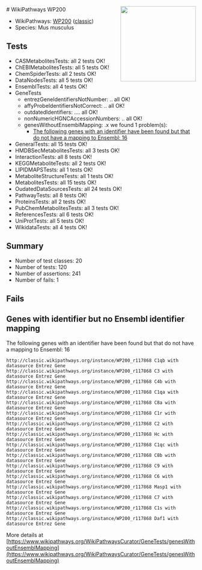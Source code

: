 <img style="float: right; width: 200px" src="https://upload.wikimedia.org/wikipedia/commons/thumb/8/83/Wplogo_with_text_500.png/640px-Wplogo_with_text_500.png" />
# WikiPathways WP200

* WikiPathways: [WP200](https://wikipathways.org/pathways/WP200) ([classic](https://classic.wikipathways.org/instance/WP200))
* Species: Mus musculus
## Tests
* CASMetabolitesTests: all 2 tests OK!
* ChEBIMetabolitesTests: all 5 tests OK!
* ChemSpiderTests: all 2 tests OK!
* DataNodesTests: all 5 tests OK!
* EnsemblTests: all 4 tests OK!
* GeneTests
    * entrezGeneIdentifiersNotNumber: .. all OK!
    * affyProbeIdentifiersNotCorrect: .. all OK!
    * outdatedIdentifiers: .... all OK!
    * nonNumericHGNCAccessionNumbers: .. all OK!
    * genesWithoutEnsemblMapping: .x we found 1 problem(s):
        * [The following genes with an identifier have been found but that do not have a mapping to Ensembl: 16](#c4e54313)
* GeneralTests: all 15 tests OK!
* HMDBSecMetabolitesTests: all 3 tests OK!
* InteractionTests: all 8 tests OK!
* KEGGMetaboliteTests: all 2 tests OK!
* LIPIDMAPSTests: all 1 tests OK!
* MetaboliteStructureTests: all 1 tests OK!
* MetabolitesTests: all 15 tests OK!
* OudatedDataSourcesTests: all 24 tests OK!
* PathwayTests: all 8 tests OK!
* ProteinsTests: all 2 tests OK!
* PubChemMetabolitesTests: all 3 tests OK!
* ReferencesTests: all 6 tests OK!
* UniProtTests: all 5 tests OK!
* WikidataTests: all 4 tests OK!


## Summary

* Number of test classes: 20
* Number of tests: 120
* Number of assertions: 241
* Number of fails: 1

## Fails

<a name="c4e54313" />

## Genes with identifier but no Ensembl identifier mapping

The following genes with an identifier have been found but that do not have a mapping to Ensembl: 16
```
http://classic.wikipathways.org/instance/WP200_r117868 C1qb with datasource Entrez Gene
http://classic.wikipathways.org/instance/WP200_r117868 C3 with datasource Entrez Gene
http://classic.wikipathways.org/instance/WP200_r117868 C4b with datasource Entrez Gene
http://classic.wikipathways.org/instance/WP200_r117868 C1qa with datasource Entrez Gene
http://classic.wikipathways.org/instance/WP200_r117868 C8a with datasource Entrez Gene
http://classic.wikipathways.org/instance/WP200_r117868 C1r with datasource Entrez Gene
http://classic.wikipathways.org/instance/WP200_r117868 C2 with datasource Entrez Gene
http://classic.wikipathways.org/instance/WP200_r117868 Hc with datasource Entrez Gene
http://classic.wikipathways.org/instance/WP200_r117868 C1qc with datasource Entrez Gene
http://classic.wikipathways.org/instance/WP200_r117868 C8b with datasource Entrez Gene
http://classic.wikipathways.org/instance/WP200_r117868 C9 with datasource Entrez Gene
http://classic.wikipathways.org/instance/WP200_r117868 C6 with datasource Entrez Gene
http://classic.wikipathways.org/instance/WP200_r117868 Masp1 with datasource Entrez Gene
http://classic.wikipathways.org/instance/WP200_r117868 C7 with datasource Entrez Gene
http://classic.wikipathways.org/instance/WP200_r117868 C1s with datasource Entrez Gene
http://classic.wikipathways.org/instance/WP200_r117868 Daf1 with datasource Entrez Gene
```

More details at [https://www.wikipathways.org/WikiPathwaysCurator/GeneTests/genesWithoutEnsemblMapping](https://www.wikipathways.org/WikiPathwaysCurator/GeneTests/genesWithoutEnsemblMapping)

